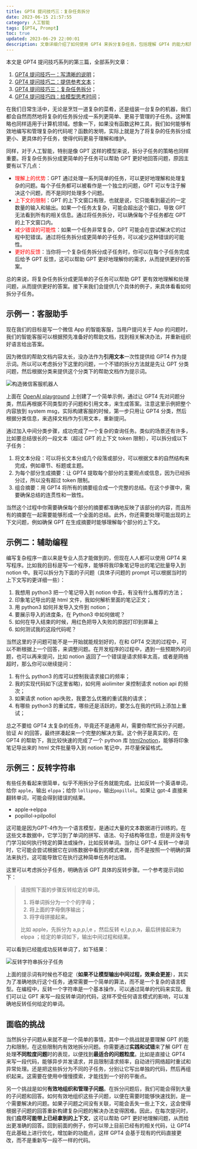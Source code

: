 ```yaml
---
title: GPT4 提问技巧三：复杂任务拆分
date: 2023-06-15 21:57:55
category: 人工智能
tags: [GPT4, Prompt]
toc: true
updated: 2023-06-29 22:00:01
description: 文章详细介绍了如何使用 GPT4 来拆分复杂任务，包括理解 GPT4 的能力和限制，以及如何在这些限制内有效地拆分问题。文章通过实例展示了如何将复杂任务拆分成更简单的子任务，以帮助 GPT4 更有效地理解和处理问题，从而提供更好的答案。
---
```

本文是 GPT4 提问技巧系列的第三篇，全部系列文章：

1. [GPT4 提问技巧一：写清晰的说明](https://selfboot.cn/2023/06/10/gpt4_prompt_clear/)；
2. [GPT4 提问技巧二：提供参考文本](https://selfboot.cn/2023/06/12/gpt4_prompt_reference/)；
3. [GPT4 提问技巧三：复杂任务拆分](https://selfboot.cn/2023/06/15/gpt4_prompt_subtasks/)；
4. [GPT4 提问技巧四：给模型思考时间](https://selfboot.cn/2023/06/29/gpt4_prompt_think/)；

在我们日常生活中，无论是烹饪一道复杂的菜肴，还是组装一台复杂的机器，我们都会自然而然地将复杂的任务拆分成一系列更简单、更易于管理的子任务。这种策略也同样适用于计算机领域。想象一下，如果没有函数这种工具，我们如何能够有效地编写和管理复杂的代码呢？函数的发明，实际上就是为了将复杂的任务拆分成更小、更具体的子任务，使得代码更易于理解和维护。

同样，对于人工智能，特别是像 GPT 这样的模型来说，拆分子任务的策略也同样重要。将复杂任务拆分成更简单的子任务可以帮助 GPT 更好地回答问题，原因主要有以下几点：

- <span style="color:red;">理解上的优势</span>：GPT 通过处理一系列简单的任务，可以更好地理解和处理复杂的问题。每个子任务都可以被看作是一个独立的问题，GPT 可以专注于解决这个问题，而不是同时处理多个问题。
- <span style="color:red;">上下文的限制</span>：GPT 的上下文窗口有限，也就是说，它只能看到最近的一定数量的输入和输出。如果一个任务太复杂，可能会超出这个窗口，导致 GPT 无法看到所有的相关信息。通过将任务拆分，可以确保每个子任务都在 GPT 的上下文窗口内。
- <span style="color:red;">减少错误的可能性</span>：如果一个任务非常复杂，GPT 可能会在尝试解决它的过程中犯错误。通过将任务拆分成更简单的子任务，可以减少这种错误的可能性。
- <span style="color:red;">更好的反馈</span>：当你将一个复杂任务拆分成子任务时，你可以在每个子任务完成后给予 GPT 反馈，这可以帮助 GPT 更好地理解你的需求，从而提供更好的答案。

<!--more-->

总的来说，将复杂任务拆分成更简单的子任务可以帮助 GPT 更有效地理解和处理问题，从而提供更好的答案。接下来我们会提供几个具体的例子，来具体看看如何拆分子任务。

## 示例一：客服助手

现在我们的目标是写一个微信 App 的智能客服，当用户提问关于 App 的问题时，我们的智能客服可以根据预先准备好的帮助文档，找到相关解决办法，并重新组织好语言给出答案。

因为微信的帮助文档内容太长，没办法作为**引用文本**一次性提供给 GPT4 作为提示词。所以可以考虑拆分下这里的问题，一个不错的拆分方法就是先让 GPT 分类问题，然后根据分类来提供这个分类下的帮助文档作为提示词。 

![构造微信客服机器人](https://slefboot-1251736664.cos.ap-beijing.myqcloud.com/20230615_gpt4_prompt_subtasks.png)

上面在 [OpenAI playground](https://platform.openai.com/playground) 上创建了一个简单示例，通过让 GPT4 先对问题分类，然后再根据不同类型的子问题和引用文本，来生成答案。注意这里示例把整个内容放到 system msg，实际构建客服的时候，第一步只用让 GPT4 分类，然后根据分类信息，来选择文档作为引用文本，重新提问。

通过加入中间分类步骤，成功完成了一个复杂的查询任务。类似的场景还有许多，比如要总结很长的一段文本（超过 GPT 的上下文 token 限制），可以拆分成以下子任务：

1. 将文本分段：可以将长文本分成几个段落或部分，可以根据文本的自然结构来完成，例如章节、标题或主题。
2. 为每个部分生成摘要：让 GPT4 提取每个部分的主要观点或信息，因为已经拆分过，所以没有超过 token 限制。
3. 组合摘要：用 GPT4 将所有的摘要组合成一个完整的总结。在这个步骤中，需要确保总结的连贯性和一致性。

当然这个过程中你需要确保每个部分的摘要都准确地反映了该部分的内容，而且所有的摘要在一起需要能够形成一个全面的总结。此外，你还需要处理可能出现的上下文问题，例如确保 GPT 在生成摘要时能够理解每个部分的上下文。

## 示例二：辅助编程

编写复杂程序一直以来是专业人员才能做到的，但现在人人都可以使用 GPT4 来写程序。比如我的目标是写一个程序，能够将我印象笔记导出的笔记批量导入到 notion 中。我可以拆分为下面的子问题（具体子问题的 prompt 可以根据当时的上下文写的更详细一些）：

1. 我想用 python3 把一个笔记导入到 notion 中去，有没有什么推荐的方法；
2. 印象笔记导出的是 html 文件，我如何解析里面的笔记正文；
3. 用 python3 如何并发导入文件到 notion；
4. 要展示导入的进度条，在 Python3 中如何做呢？
5. 如何在导入结束的时候，用红色把导入失败的原因打印到屏幕上
6. 如何测试我的这段代码呢？

当然这里的子问题可能不是一开始就能规划好的，在和 GPT4 交流的过程中，可以不断根据上一个回答，来调整问题。在开发程序的过程中，遇到一些预期外的问题，也可以再来提问，比如 notion 返回了一个错误是请求频率太高，或者是网络超时，那么你可以继续提问：

1. 有什么 python3 的库可以控制我请求接口的频率；
2. 我的实现代码如下(这里省略)，如何用 aiolimiter 来控制请求 notion api 的频次；
3. 如果请求 notion api失败，我要怎么优雅的重试我的请求；
4. 有哪些 python3 的重试库，哪些还是活跃的，要怎么在我的代码上添加上重试；

总之不要给 GPT4 太复杂的任务，毕竟还不是通用 AI，需要你帮忙拆分子问题，验证 AI 的回答，最终拼凑起来一个完整的解决方案。这个例子是真实的，在 GPT4 的帮助下，我比较快速的完成了一个 python 库 [html2notion](https://github.com/selfboot/html2notion)，能够将印象笔记导出来的 html 文件批量导入到 notion 笔记中，并尽量保留格式。

## 示例三：反转字符串

有些任务看起来很简单，似乎不用拆分子任务就能完成。比如反转一个英语单词，给你 `apple`，输出 `elppa`；给你 `lollipop`，输出`popillol`。如果让 gpt-4 直接来翻转单词，可能会得到错误的结果。

- apple->elppa
- popillol->pilpollol

这可能是因为GPT-4作为一个语言模型，是通过大量的文本数据进行训练的。在这些文本数据中，它学习到了单词的拼写、语法、句子结构等信息，但是并没有专门学习如何执行特定的算法或操作，比如反转单词。当你让 GPT-4 反转一个单词时，它可能会尝试根据它在训练数据中看到的模式来做，而不是按照一个明确的算法来执行。这可能导致它在执行这种简单任务时出错。

这里可以考虑拆分子任务，明确告诉 GPT 具体的反转步骤。一个参考提示词如下：

> 请按照下面的步骤反转给定的单词。
> 1. 将单词拆分为一个个的字母；
> 2. 将上面的字母倒序输出；
> 3. 将字母拼接起来。
>  
> 比如 apple，先拆分为 a,p,p,l,e ，然后反转 e,l,p,p,a，最后拼接起来为 elppa ；给定的单词如下，输出中间过程和结果。

可以看到已经能成功反转单词了，如下结果：

![反转字符串拆分子任务](https://slefboot-1251736664.cos.ap-beijing.myqcloud.com/20230629_gpt4_prompt_subtasks_reverse.png)

上面的提示词有时候也不稳定（**如果不让模型输出中间过程，效果会更差**），其实为了准确地执行这个任务，通常需要一个简单的算法，而不是一个复杂的语言模型。在编程中，反转一个字符串是一个基本操作，可以通过简单的代码来实现。我们可以让 GPT 来写一段反转单词的代码，这样不受任何语言模式的影响，可以准确地反转任何给定的单词。

## 面临的挑战

当然拆分子问题从来就不是一个简单的事情，其中一个挑战就是要理解 GPT 的能力和限制，在这些限制内有效地拆分问题。你需要通过**实践和试错**来了解 GPT 在处理**不同粒度问题**时的表现，以便找到**最适合的问题粒度**。比如是直接让 GPT4 来写一段代码，能够异步并发请求，并且限制请求频率，自动进行网络超时重试和异常处理。还是把这些拆分为不同的子任务，分别让它写出单独的代码，然后再组织起来。这需要在使用中慢慢摸索，才能找到一个好的平衡点。

另一个挑战是如何**有效地组织和管理子问题**。在拆分问题后，我们可能会得到大量的子问题和回答。如何有效地组织这些子问题，以便在需要时能够快速找到，是一个需要解决的问题。如果子问题之间没有关联，可能会丢失一些上下文，这会使得根据子问题的回答重新构建复杂问题的解决办法变得困难。因此，在每次提问时，我们**应尽可能带上已经拿到的上下文**，这可以帮助 GPT 更好地理解问题，从而给出更准确的回答。回到前面的例子，你可以带上目前已经有的相关代码，让 GPT4 在此基础上进行优化，增加新的功能点，这样 GPT4 会基于现有的代码直接更改，而不是重新写一段不一样的代码。